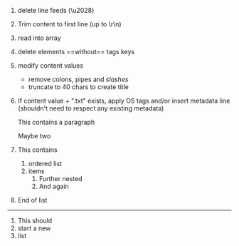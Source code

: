 1. delete line feeds (\u2028)
2. Trim content to first line (up to \r\n)
3. read into array
4. delete elements ==without== tags keys
5. modify content values
    - remove colons, pipes and _slashes_
    - truncate to 40 chars to create title
6. If content value + ".txt" exists, apply OS tags and/or insert metadata line (shouldn't need to respect any existing metadata)
    
    This contains a paragraph

    Maybe two
7. This contains
    1. ordered list
    2. items
        1. Further nested
        2. And again
8. End of list

---

1. This should
2. start a new
3. list
